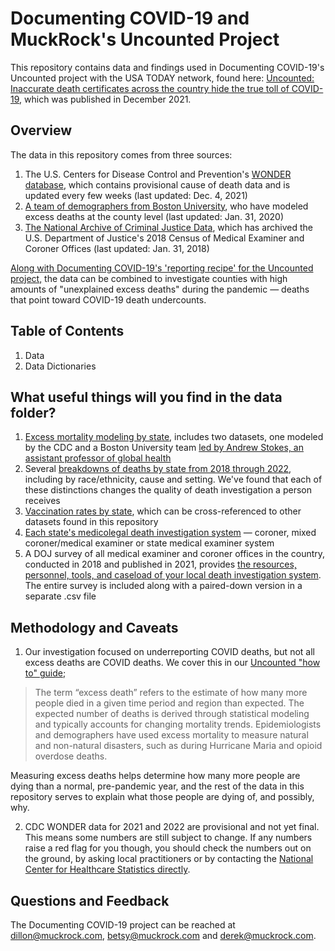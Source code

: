 # Documenting COVID-19 and MuckRock's Uncounted Project
This repository contains data and findings used in Documenting COVID-19's Uncounted project with the USA TODAY network, found here: [Uncounted: Inaccurate death certificates across the country hide the true toll of COVID-19](https://www.usatoday.com/in-depth/news/nation/2021/12/22/covid-deaths-obscured-inaccurate-death-certificates/8899157002/), which was published in December 2021.

## Overview
The data in this repository comes from three sources:
1. The U.S. Centers for Disease Control and Prevention's [WONDER database](https://wonder.cdc.gov/), which contains provisional cause of death data and is updated every few weeks (last updated: Dec. 4, 2021)
3. [A team of demographers from Boston University](https://github.com/Mortality-Surv-and-Reporting-Proj/county-level-estimates-of-excess-mortality), who have modeled excess deaths at the county level (last updated: Jan. 31, 2020)
4. [The National Archive of Criminal Justice Data](https://www.icpsr.umich.edu/web/NACJD/studies/38251), which has archived the U.S. Department of Justice's 2018 Census of Medical Examiner and Coroner Offices (last updated: Jan. 31, 2018)

[Along with Documenting COVID-19's 'reporting recipe' for the Uncounted project,](https://www.muckrock.com/news/archives/2022/jan/06/how-to-use-uncounted-cdc-data/) the data can be combined to investigate counties with high amounts of "unexplained excess deaths" during the pandemic — deaths that point toward COVID-19 death undercounts.


## Table of Contents
1. Data
2. Data Dictionaries

## What useful things will you find in the data folder?
1. [Excess mortality modeling by state](data/excess_mortality_modeling), includes two datasets, one modeled by the CDC and a Boston University team [led by Andrew Stokes, an assistant professor of global health](https://www.bu.edu/articles/2022/underreporting-covid-19-deaths/?utm_campaign=social_experts&utm_source=twitter&utm_medium=photo&utm_content=research_publichealth)
2. Several [breakdowns of deaths by state from 2018 through 2022](data/race_ethnicity_cause_place_breakdowns), including by race/ethnicity, cause and setting. We've found that each of these distinctions changes the quality of death investigation a person receives
3. [Vaccination rates by state](data/vaccinations), which can be cross-referenced to other datasets found in this repository
4. [Each state's medicolegal death investigation system](data/coroner_and_medical_examiner_survey) — coroner, mixed coroner/medical examiner or state medical examiner system
5. A DOJ survey of all medical examiner and coroner offices in the country, conducted in 2018 and published in 2021, provides [the resources, personnel, tools, and caseload of your local death investigation system](data/coroner_and_medical_examiner_survey). The entire survey is included along with a paired-down version in a separate .csv file

## Methodology and Caveats
1. Our investigation focused on underreporting COVID deaths, but not all excess deaths are COVID deaths. We cover this in our [Uncounted "how to" guide](https://www.muckrock.com/news/archives/2022/jan/06/how-to-use-uncounted-cdc-data/);
>The term “excess death” refers to the estimate of how many more people died in a given time period and region than expected. The expected number of deaths is derived through statistical modeling and typically accounts for changing mortality trends. Epidemiologists and demographers have used excess mortality to measure natural and non-natural disasters, such as during Hurricane Maria and opioid overdose deaths.

Measuring excess deaths helps determine how many more people are dying than a normal, pre-pandemic year, and the rest of the data in this repository serves to explain what those people are dying of, and possibly, why.

2. CDC WONDER data for 2021 and 2022 are provisional and not yet final. This means some numbers are still subject to change. If any numbers raise a red flag for you though, you should check the numbers out on the ground, by asking local practitioners or by contacting the [National Center for Healthcare Statistics directly](https://www.cdc.gov/nchs/index.htm).

## Questions and Feedback
The Documenting COVID-19 project can be reached at dillon@muckrock.com, betsy@muckrock.com and derek@muckrock.com.
